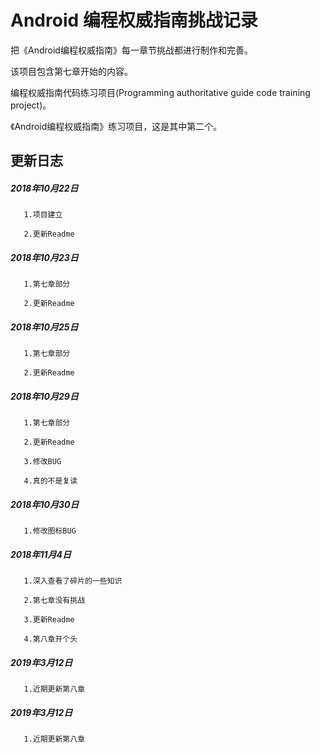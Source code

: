 # Android 编程权威指南挑战记录

 把《Android编程权威指南》每一章节挑战都进行制作和完善。

 该项目包含第七章开始的内容。

 编程权威指南代码练习项目(Programming authoritative guide code training project)。

 《Android编程权威指南》练习项目，这是其中第二个。



## 更新日志
##### 2018年10月22日
       1.项目建立

       2.更新Readme
##### 2018年10月23日
       1.第七章部分

       2.更新Readme
##### 2018年10月25日
       1.第七章部分

       2.更新Readme
##### 2018年10月29日
       1.第七章部分

       2.更新Readme

       3.修改BUG

       4.真的不是复读
##### 2018年10月30日
       1.修改图标BUG
##### 2018年11月4日
       1.深入查看了碎片的一些知识

       2.第七章没有挑战

       3.更新Readme

       4.第八章开个头
##### 2019年3月12日
       1.近期更新第八章

##### 2019年3月12日
       1.近期更新第八章